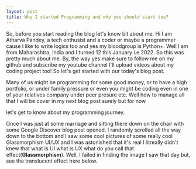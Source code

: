 ```yaml
---
layout: post
title: Why I started Programming and why you should start too?
---
```


So, before you start reading the blog let's know bit about me. Hi I am Atharva Pandey, a tech enthusist and a coder or maybe a programmer cause I like to write logics too and yes my bloodgroup is Python+. Well I am from Maharashtra, India and I turned 12 this January i.e 2022. So this was pretty much about me. By, the way yes make sure to follow me on my github and subscribe my youtube channel I'll upload videos about my coding project too! So let's get started with our today's blog post.

Many of us might be programming for some good money, or to have a high portfolio, or under family pressure or even you might be coding even
in one of your relatives company under peer presure etc. Well how to manage all that I will be cover in my next blog post surely but for now 

let's get to know about my programming journey.

Once I was just at some marriage and sitting there down on the chair with some Google Discover blog post opened, I randomly scrolled all the way down to
the bottom and I saw some cool pictures of some really cool Glassmorphism UI/UX and I was astonished that it's real I litreally didn't knew that what
is UI what is UX what do you call that effect(<b>Glassmorphism</b>). Well, I failed in finding the image I saw that day but, see the translucent effect here below.
